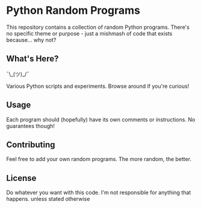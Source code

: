 # Python Random Programs

This repository contains a collection of random Python programs. There's no specific theme or purpose - just a mishmash of code that exists because... why not?

## What's Here?

¯\\\_(ツ)\_/¯ 

Various Python scripts and experiments. Browse around if you're curious!

## Usage

Each program should (hopefully) have its own comments or instructions. No guarantees though!

## Contributing

Feel free to add your own random programs. The more random, the better.

## License

Do whatever you want with this code. I'm not responsible for anything that happens. unless stated otherwise